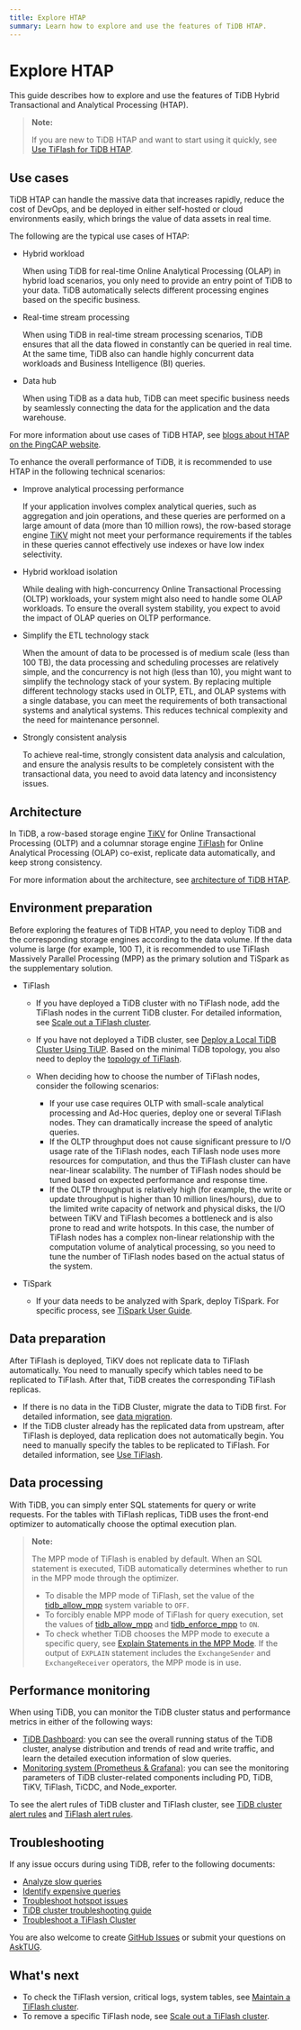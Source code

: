 ```yaml
---
title: Explore HTAP
summary: Learn how to explore and use the features of TiDB HTAP.
---
```


# Explore HTAP

This guide describes how to explore and use the features of TiDB Hybrid Transactional and Analytical Processing (HTAP).

> **Note:**
>
> If you are new to TiDB HTAP and want to start using it quickly, see [Use TiFlash for TiDB HTAP](/quick-start-with-htap.md).

## Use cases

TiDB HTAP can handle the massive data that increases rapidly, reduce the cost of DevOps, and be deployed in either self-hosted or cloud environments easily, which brings the value of data assets in real time.

The following are the typical use cases of HTAP:

- Hybrid workload

    When using TiDB for real-time Online Analytical Processing (OLAP) in hybrid load scenarios, you only need to provide an entry point of TiDB to your data. TiDB automatically selects different processing engines based on the specific business.

- Real-time stream processing

    When using TiDB in real-time stream processing scenarios, TiDB ensures that all the data flowed in constantly can be queried in real time. At the same time, TiDB also can handle highly concurrent data workloads and Business Intelligence (BI) queries.

- Data hub

    When using TiDB as a data hub, TiDB can meet specific business needs by seamlessly connecting the data for the application and the data warehouse.

For more information about use cases of TiDB HTAP, see [blogs about HTAP on the PingCAP website](https://www.pingcap.com/blog/?tag=htap).

To enhance the overall performance of TiDB, it is recommended to use HTAP in the following technical scenarios:

- Improve analytical processing performance

    If your application involves complex analytical queries, such as aggregation and join operations, and these queries are performed on a large amount of data (more than 10 million rows), the row-based storage engine [TiKV](/tikv-overview.md) might not meet your performance requirements if the tables in these queries cannot effectively use indexes or have low index selectivity.

- Hybrid workload isolation

   While dealing with high-concurrency Online Transactional Processing (OLTP) workloads, your system might also need to handle some OLAP workloads. To ensure the overall system stability, you expect to avoid the impact of OLAP queries on OLTP performance.

- Simplify the ETL technology stack

    When the amount of data to be processed is of medium scale (less than 100 TB), the data processing and scheduling processes are relatively simple, and the concurrency is not high (less than 10), you might want to simplify the technology stack of your system. By replacing multiple different technology stacks used in OLTP, ETL, and OLAP systems with a single database, you can meet the requirements of both transactional systems and analytical systems. This reduces technical complexity and the need for maintenance personnel.

- Strongly consistent analysis

    To achieve real-time, strongly consistent data analysis and calculation, and ensure the analysis results to be completely consistent with the transactional data, you need to avoid data latency and inconsistency issues.

## Architecture

In TiDB, a row-based storage engine [TiKV](/tikv-overview.md) for Online Transactional Processing (OLTP) and a columnar storage engine [TiFlash](/tiflash/tiflash-overview.md) for Online Analytical Processing (OLAP) co-exist, replicate data automatically, and keep strong consistency.

For more information about the architecture, see [architecture of TiDB HTAP](/tiflash/tiflash-overview.md#architecture).

## Environment preparation

Before exploring the features of TiDB HTAP, you need to deploy TiDB and the corresponding storage engines according to the data volume. If the data volume is large (for example, 100 T), it is recommended to use TiFlash Massively Parallel Processing (MPP) as the primary solution and TiSpark as the supplementary solution.

- TiFlash

    - If you have deployed a TiDB cluster with no TiFlash node, add the TiFlash nodes in the current TiDB cluster. For detailed information, see [Scale out a TiFlash cluster](/scale-tidb-using-tiup.md#scale-out-a-tiflash-cluster).
    - If you have not deployed a TiDB cluster, see [Deploy a Local TiDB Cluster Using TiUP](/production-deployment-using-tiup.md). Based on the minimal TiDB topology, you also need to deploy the [topology of TiFlash](/tiflash-deployment-topology.md).
    - When deciding how to choose the number of TiFlash nodes, consider the following scenarios:

        - If your use case requires OLTP with small-scale analytical processing and Ad-Hoc queries, deploy one or several TiFlash nodes. They can dramatically increase the speed of analytic queries.
        - If the OLTP throughput does not cause significant pressure to I/O usage rate of the TiFlash nodes, each TiFlash node uses more resources for computation, and thus the TiFlash cluster can have near-linear scalability. The number of TiFlash nodes should be tuned based on expected performance and response time.
        - If the OLTP throughput is relatively high (for example, the write or update throughput is higher than 10 million lines/hours), due to the limited write capacity of network and physical disks, the I/O between TiKV and TiFlash becomes a bottleneck and is also prone to read and write hotspots. In this case, the number of TiFlash nodes has a complex non-linear relationship with the computation volume of analytical processing, so you need to tune the number of TiFlash nodes based on the actual status of the system.

- TiSpark

    - If your data needs to be analyzed with Spark, deploy TiSpark. For specific process, see [TiSpark User Guide](/tispark-overview.md).

<!--    - Real-time stream processing
  - If you want to build an efficient and easy-to-use real-time data warehouse with TiDB and Flink, you are welcome to participate in Apache Flink x TiDB meetups.-->

## Data preparation

After TiFlash is deployed, TiKV does not replicate data to TiFlash automatically. You need to manually specify which tables need to be replicated to TiFlash. After that, TiDB creates the corresponding TiFlash replicas.

- If there is no data in the TiDB Cluster, migrate the data to TiDB first. For detailed information, see [data migration](/migration-overview.md).
- If the TiDB cluster already has the replicated data from upstream, after TiFlash is deployed, data replication does not automatically begin. You need to manually specify the tables to be replicated to TiFlash. For detailed information, see [Use TiFlash](/tiflash/tiflash-overview.md#use-tiflash).

## Data processing

With TiDB, you can simply enter SQL statements for query or write requests. For the tables with TiFlash replicas, TiDB uses the front-end optimizer to automatically choose the optimal execution plan.

> **Note:**
>
> The MPP mode of TiFlash is enabled by default. When an SQL statement is executed, TiDB automatically determines whether to run in the MPP mode through the optimizer.
>
> - To disable the MPP mode of TiFlash, set the value of the [tidb_allow_mpp](/system-variables.md#tidb_allow_mpp-new-in-v50) system variable to `OFF`.
> - To forcibly enable MPP mode of TiFlash for query execution, set the values of [tidb_allow_mpp](/system-variables.md#tidb_allow_mpp-new-in-v50) and [tidb_enforce_mpp](/system-variables.md#tidb_enforce_mpp-new-in-v51) to `ON`.
> - To check whether TiDB chooses the MPP mode to execute a specific query, see [Explain Statements in the MPP Mode](/explain-mpp.md#explain-statements-in-the-mpp-mode). If the output of `EXPLAIN` statement includes the `ExchangeSender` and `ExchangeReceiver` operators, the MPP mode is in use.

## Performance monitoring

When using TiDB, you can monitor the TiDB cluster status and performance metrics in either of the following ways:

- [TiDB Dashboard](/dashboard/dashboard-intro.md): you can see the overall running status of the TiDB cluster, analyse distribution and trends of read and write traffic, and learn the detailed execution information of slow queries.
- [Monitoring system (Prometheus & Grafana)](/grafana-overview-dashboard.md): you can see the monitoring parameters of TiDB cluster-related components including PD, TiDB, TiKV, TiFlash, TiCDC, and Node_exporter.

To see the alert rules of TiDB cluster and TiFlash cluster, see [TiDB cluster alert rules](/alert-rules.md) and [TiFlash alert rules](/tiflash/tiflash-alert-rules.md).

## Troubleshooting

If any issue occurs during using TiDB, refer to the following documents:

- [Analyze slow queries](/analyze-slow-queries.md)
- [Identify expensive queries](/identify-expensive-queries.md)
- [Troubleshoot hotspot issues](/troubleshoot-hot-spot-issues.md)
- [TiDB cluster troubleshooting guide](/troubleshoot-tidb-cluster.md)
- [Troubleshoot a TiFlash Cluster](/tiflash/troubleshoot-tiflash.md)

You are also welcome to create [GitHub Issues](https://github.com/pingcap/tiflash/issues) or submit your questions on [AskTUG](https://asktug.com/).

## What's next

- To check the TiFlash version, critical logs, system tables, see [Maintain a TiFlash cluster](/tiflash/maintain-tiflash.md).
- To remove a specific TiFlash node, see [Scale out a TiFlash cluster](/scale-tidb-using-tiup.md#scale-out-a-tiflash-cluster).
